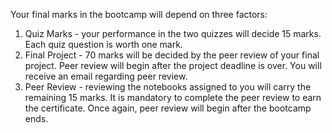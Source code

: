 Your final marks in the bootcamp will depend on three factors:

1. Quiz Marks - your performance in the two quizzes will decide 15 marks. Each quiz question is worth one mark.
2. Final Project - 70 marks will be decided by the peer review of your final project. Peer review will begin after the project deadline is over. You will receive an email regarding peer review.
3. Peer Review - reviewing the notebooks assigned to you will carry the remaining 15 marks. It is mandatory to complete the peer review to earn the certificate. Once again, peer review will begin after the bootcamp ends.